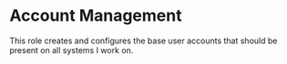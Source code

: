 # Account Management

This role creates and configures the base user accounts that should be present
on all systems I work on.
